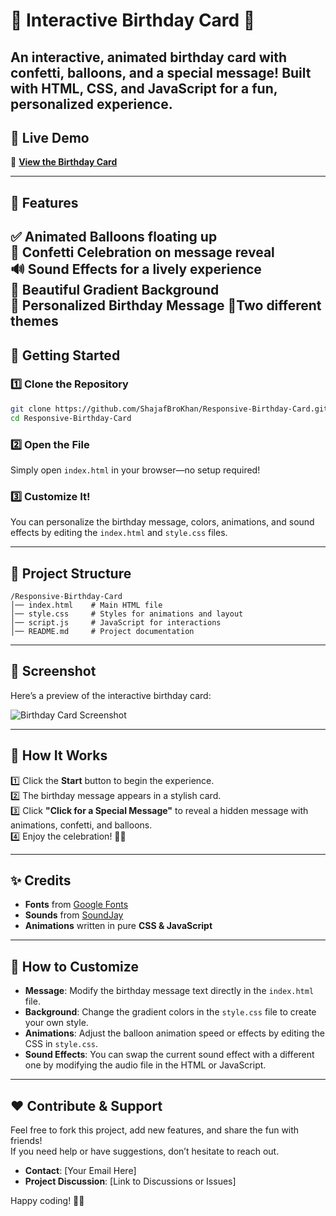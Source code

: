 # 🎉 Interactive Birthday Card 🎂

An interactive, animated birthday card with confetti, balloons, and a special message! Built with **HTML, CSS, and JavaScript** for a fun, personalized experience.
---
## 🌟 Live Demo
🎈 **[View the Birthday Card](https://responsive-birthday-card.w3spaces.com)**

---

## 📜 Features
✅ **Animated Balloons** floating up  
🎊 **Confetti Celebration** on message reveal  
🔊 **Sound Effects** for a lively experience  
🎨 **Beautiful Gradient Background**  
💌 **Personalized Birthday Message**
🎂Two different themes
---

## 🚀 Getting Started

### 1️⃣ Clone the Repository
```sh
git clone https://github.com/ShajafBroKhan/Responsive-Birthday-Card.git
cd Responsive-Birthday-Card
```

### 2️⃣ Open the File
Simply open `index.html` in your browser—no setup required!

### 3️⃣ Customize It!
You can personalize the birthday message, colors, animations, and sound effects by editing the `index.html` and `style.css` files.

---

## 📂 Project Structure
```
/Responsive-Birthday-Card
│── index.html    # Main HTML file
│── style.css     # Styles for animations and layout
│── script.js     # JavaScript for interactions
│── README.md     # Project documentation
```

---

## 📸 Screenshot
Here’s a preview of the interactive birthday card:

![Birthday Card Screenshot](path/to/screenshot.png)

---

## 🎁 How It Works
1️⃣ Click the **Start** button to begin the experience.  
2️⃣ The birthday message appears in a stylish card.  
3️⃣ Click **"Click for a Special Message"** to reveal a hidden message with animations, confetti, and balloons.  
4️⃣ Enjoy the celebration! 🎂🎊

---

## ✨ Credits
- **Fonts** from [Google Fonts](https://fonts.google.com/)  
- **Sounds** from [SoundJay](https://www.soundjay.com/)  
- **Animations** written in pure **CSS & JavaScript**

---

## 📄 How to Customize
- **Message**: Modify the birthday message text directly in the `index.html` file.
- **Background**: Change the gradient colors in the `style.css` file to create your own style.
- **Animations**: Adjust the balloon animation speed or effects by editing the CSS in `style.css`.
- **Sound Effects**: You can swap the current sound effect with a different one by modifying the audio file in the HTML or JavaScript.

---

## ❤️ Contribute & Support
Feel free to fork this project, add new features, and share the fun with friends!  
If you need help or have suggestions, don’t hesitate to reach out.

- **Contact**: [Your Email Here]  
- **Project Discussion**: [Link to Discussions or Issues]

Happy coding! 🎂✨
